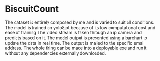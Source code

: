 # BiscuitCount

The dataset is entirely composed by me and is varied to suit all conditions.
The model is trained on yolo8.pt because of its low computational cost and ease of training
The video stream is taken through an ip camera and predicts based on it.
The model output is presented using a barchart to update the data in real time. 
The output is mailed to the specific email address. 
The whole thing can be made into a deployable exe and run it without any dependencies externally downloaded.
